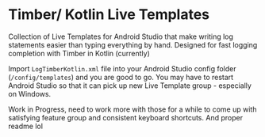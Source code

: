 # Timber/ Kotlin Live Templates

Collection of Live Templates for Android Studio that make writing log statements easier than typing everything by hand.
Designed for fast logging completion with Timber in Kotlin (currently)


Import `LogTimberKotlin.xml` file into your Android Studio config folder (`/config/templates`) and you are good to go. 
You may have to restart Android Studio so that it can pick up new Live Template group - especially on Windows.


Work in Progress, need to work more with those for a while to come up with satisfying feature group and consistent keyboard shortcuts. And proper readme lol
